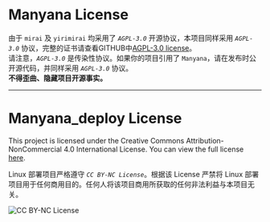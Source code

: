 # Manyana   License
由于 `mirai` 及 `yirimirai` 均采用了 *`AGPL-3.0`* 开源协议，本项目同样采用 *`AGPL-3.0`* 协议，完整的证书请查看GITHUB中[AGPL-3.0 license](https://github.com/avilliai/Manyana?tab=AGPL-3.0-1-ov-file)。   
请注意，*`AGPL-3.0`* 是传染性协议。如果你的项目引用了 `Manyana`，请在发布时公开源代码，并同样采用 *`AGPL-3.0`* 协议。   
**不得歪曲、隐藏项目开源事实。**
* * *
# Manyana_deploy License
This project is licensed under the Creative Commons Attribution-NonCommercial 4.0 International License. You can view the full license [here](https://github.com/lux-QAQ/Manyana_deploy?tab=License-1-ov-file).
   
Linux 部署项目严格遵守 *`CC BY-NC License`*。根据该 License 严禁将 Linux 部署项目用于任何商用目的。任何人将该项目商用所获取的任何非法利益与本项目无关。

![CC BY-NC License](https://licensebuttons.net/l/by-nc/4.0/88x31.png)
